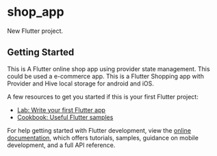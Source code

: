 # shop_app

New Flutter project.

## Getting Started

This is A Flutter online shop app using provider state management. This could be used a e-commerce app.
This is a Flutter Shopping app with Provider and Hive local storage for android and iOS.

A few resources to get you started if this is your first Flutter project:

- [Lab: Write your first Flutter app](https://docs.flutter.dev/get-started/codelab)
- [Cookbook: Useful Flutter samples](https://docs.flutter.dev/cookbook)

For help getting started with Flutter development, view the
[online documentation](https://docs.flutter.dev/), which offers tutorials,
samples, guidance on mobile development, and a full API reference.
